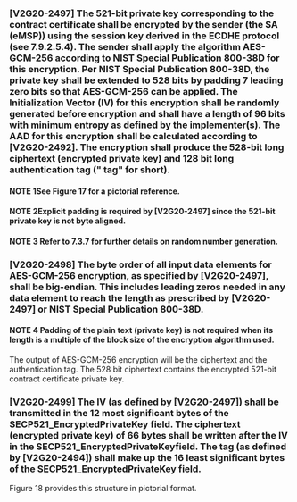 ### [V2G20-2497] The 521-bit private key corresponding to the contract certificate shall be encrypted by the sender (the SA (eMSP)) using the session key derived in the ECDHE protocol (see 7.9.2.5.4). The sender shall apply the algorithm AES-GCM-256 according to NIST Special Publication 800-38D  for  this  encryption.  Per  NIST  Special  Publication  800-38D, the private key shall be extended to 528 bits by padding 7 leading zero bits so that AES-GCM-256 can be applied. The Initialization Vector (IV) for this encryption shall be randomly generated before encryption and shall have a length of 96 bits with minimum  entropy  as  defined  by  the  implementer(s).  The  AAD  for  this  encryption  shall  be  calculated  according  to  [V2G20-2492].  The  encryption  shall  produce  the  528-bit long ciphertext (encrypted private key) and 128 bit long authentication tag ("  tag"   for short).

#### NOTE 1See Figure 17 for a pictorial reference.

#### NOTE 2Explicit padding is required by [V2G20-2497] since the 521-bit private key is not byte aligned.

#### NOTE 3  Refer to 7.3.7 for further details on random number generation.

### [V2G20-2498] The byte order of all input data elements for AES-GCM-256 encryption, as specified by [V2G20-2497], shall be big-endian. This includes leading zeros needed in any data element   to   reach   the   length   as   prescribed   by   [V2G20-2497]   or NIST   Special   Publication 800-38D. 

#### NOTE 4  Padding of the plain text (private key) is not required when its length is a multiple of the block size of the encryption algorithm used.

The  output  of  AES-GCM-256  encryption  will  be  the  ciphertext  and  the  authentication  tag.  The  528  bit  ciphertext contains the encrypted 521-bit contract certificate private key.

### [V2G20-2499] The IV (as defined by [V2G20-2497]) shall be transmitted in the 12 most significant bytes of the SECP521_EncryptedPrivateKey field. The ciphertext (encrypted private key)  of  66  bytes  shall  be  written  after  the  IV  in  the  SECP521_EncryptedPrivateKeyfield.  The  tag  (as  defined  by  [V2G20-2494])  shall  make  up  the  16  least  significant  bytes of the SECP521_EncryptedPrivateKey field.  

Figure 18 provides this structure in pictorial format.